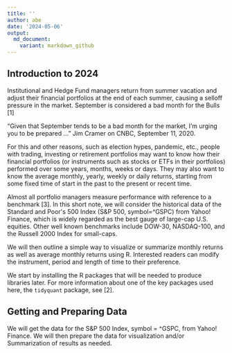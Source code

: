 ```yaml
---
title: ''
author: abe
date: '2024-05-06'
output:
  md_document:
    variant: markdown_github
---
```




## Introduction to 2024

Institutional and Hedge Fund managers return from summer vacation and adjust their financial portfolios at the end of each summer, causing a selloff pressure in the market. September is considered a bad month for the Bulls [1] 

“Given that September tends to be a bad month for the market, I’m urging you to be prepared …” Jim Cramer on CNBC, September 11, 2020.

For this and other reasons, such as election hypes, pandemic, etc., people with trading, investing or retirement portfolios may want to know how their financial portfolios (or instruments such as stocks or ETFs in their portfolios) performed over some years, months, weeks or days. They may also want to know the average monthly, yearly, weekly or daily returns, starting from some fixed time of start in the past to the present or recent time. 

Almost all portfolio managers measure performance with reference to a benchmark [3]. 
In this short note, we will consider the historical data of the Standard and Poor's 500 Index (S&P 500, symbol=^GSPC) from Yahoo! Finance, which is widely regarded as the best gauge of large-cap U.S. equities. Other well known benchmarks include DOW-30, NASDAQ-100, and the Russell 2000 Index for small-caps.

We will then outline a simple way to visualize or summarize monthly returns as well as average monthly returns using R. Interested readers can modify the instrument, period and length of time to their preference.

We start by installing the R packages that  will be needed to produce libraries later. For more information about one of the key packages used here, the `tidyquant` package,  see [2]. 

## Getting and Preparing Data

We will get the data for the S&P 500 Index, symbol = ^GSPC,  from Yahoo! Finance. We will then prepare the data for visualization and/or Summarization  of results as needed. 
